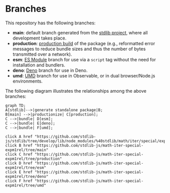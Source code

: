 <!--

@license Apache-2.0

Copyright (c) 2022 The Stdlib Authors.

Licensed under the Apache License, Version 2.0 (the "License");
you may not use this file except in compliance with the License.
You may obtain a copy of the License at

    http://www.apache.org/licenses/LICENSE-2.0

Unless required by applicable law or agreed to in writing, software
distributed under the License is distributed on an "AS IS" BASIS,
WITHOUT WARRANTIES OR CONDITIONS OF ANY KIND, either express or implied.
See the License for the specific language governing permissions and
limitations under the License.

-->

# Branches

This repository has the following branches:

-   **main**: default branch generated from the [stdlib project][stdlib-url], where all development takes place.
-   **production**: [production build][production-url] of the package (e.g., reformatted error messages to reduce bundle sizes and thus the number of bytes transmitted over a network).
-   **esm**: [ES Module][esm-url] branch for use via a `script` tag without the need for installation and bundlers.
-   **deno**: [Deno][deno-url] branch for use in Deno.
-   **umd**: [UMD][umd-url] branch for use in Observable, or in dual browser/Node.js environments.

The following diagram illustrates the relationships among the above branches:

```mermaid
graph TD;
A[stdlib]-->|generate standalone package|B;
B[main] -->|productionize| C[production];
C -->|bundle| D[esm];
C -->|bundle| E[deno];
C -->|bundle| F[umd];

click A href "https://github.com/stdlib-js/stdlib/tree/develop/lib/node_modules/%40stdlib/math/iter/special/expm1rel"
click B href "https://github.com/stdlib-js/math-iter-special-expm1rel/tree/main"
click C href "https://github.com/stdlib-js/math-iter-special-expm1rel/tree/production"
click D href "https://github.com/stdlib-js/math-iter-special-expm1rel/tree/esm"
click E href "https://github.com/stdlib-js/math-iter-special-expm1rel/tree/deno"
click F href "https://github.com/stdlib-js/math-iter-special-expm1rel/tree/umd"
```

[stdlib-url]: https://github.com/stdlib-js/stdlib/tree/develop/lib/node_modules/%40stdlib/math/iter/special/expm1rel
[production-url]: https://github.com/stdlib-js/math-iter-special-expm1rel/tree/production
[deno-url]: https://github.com/stdlib-js/math-iter-special-expm1rel/tree/deno
[umd-url]: https://github.com/stdlib-js/math-iter-special-expm1rel/tree/umd
[esm-url]: https://github.com/stdlib-js/math-iter-special-expm1rel/tree/esm